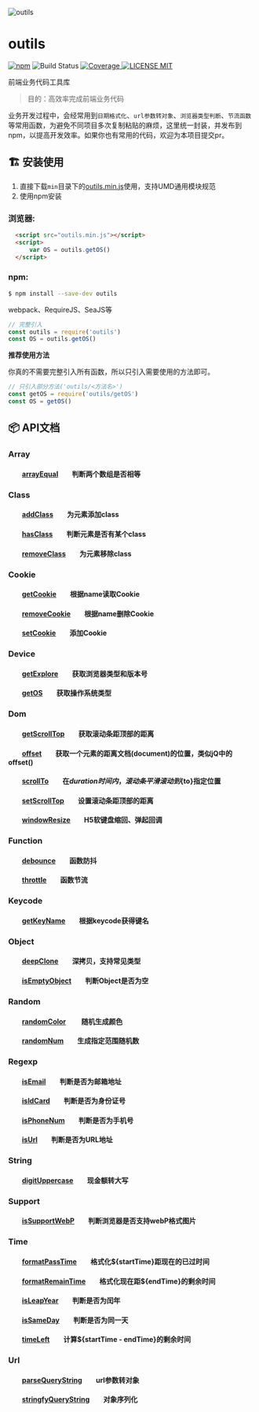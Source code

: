 ![outils](https://cdn.slane.cn//outils-logo-2018-11-09_23-12-54.png)
# outils
[![npm](https://img.shields.io/npm/v/outils.svg)](https://www.npmjs.com/package/outils) 
![Build Status](https://travis-ci.org/proYang/outils.svg?branch=master) 
[![Coverage](https://coveralls.io/repos/github/proYang/outils/badge.svg?branch=master) 
![LICENSE MIT](https://img.shields.io/npm/l/outils.svg)](https://www.npmjs.com/package/outils) 

 
前端业务代码工具库  

> 目的：高效率完成前端业务代码

业务开发过程中，会经常用到`日期格式化`、`url参数转对象`、`浏览器类型判断`、`节流函数`等常用函数，为避免不同项目多次复制粘贴的麻烦，这里统一封装，并发布到npm，以提高开发效率。如果你也有常用的代码，欢迎为本项目提交pr。

## :building_construction:  安装使用

1. 直接下载`min`目录下的[outils.min.js](https://github.com/proYang/outils/blob/master/min/outils.min.js)使用，支持UMD通用模块规范  
2. 使用npm安装

### 浏览器:
``` html
  <script src="outils.min.js"></script>
  <script>
      var OS = outils.getOS()
  </script>
```

### npm:
``` bash
$ npm install --save-dev outils
```

webpack、RequireJS、SeaJS等

``` javascript
// 完整引入
const outils = require('outils')
const OS = outils.getOS()
```

**推荐使用方法**  

你真的不需要完整引入所有函数，所以只引入需要使用的方法即可。
``` javascript
// 只引入部分方法('outils/<方法名>')
const getOS = require('outils/getOS')
const OS = getOS()
```
## :package:  API文档

### Array  
#### &emsp;&emsp;[arrayEqual][arrayEqual]&emsp;&emsp;判断两个数组是否相等 

### Class
#### &emsp;&emsp;[addClass][addClass]&emsp;&emsp;为元素添加class  
#### &emsp;&emsp;[hasClass][hasClass]&emsp;&emsp;判断元素是否有某个class  
#### &emsp;&emsp;[removeClass][removeClass]&emsp;&emsp;为元素移除class  

### Cookie 
#### &emsp;&emsp;[getCookie][getCookie]&emsp;&emsp;根据name读取Cookie  
#### &emsp;&emsp;[removeCookie][removeCookie]&emsp;&emsp;根据name删除Cookie
#### &emsp;&emsp;[setCookie][setCookie]&emsp;&emsp;添加Cookie 

### Device  
#### &emsp;&emsp;[getExplore][getExplore]&emsp;&emsp;获取浏览器类型和版本号  
#### &emsp;&emsp;[getOS][getOS]&emsp;&emsp;获取操作系统类型

### Dom  
#### &emsp;&emsp;[getScrollTop][getScrollTop]&emsp;&emsp;获取滚动条距顶部的距离
#### &emsp;&emsp;[offset][offset]&emsp;&emsp;获取一个元素的距离文档(document)的位置，类似jQ中的offset()
#### &emsp;&emsp;[scrollTo][scrollTo]&emsp;&emsp;在${duration}时间内，滚动条平滑滚动到${to}指定位置
#### &emsp;&emsp;[setScrollTop][setScrollTop]&emsp;&emsp;设置滚动条距顶部的距离
#### &emsp;&emsp;[windowResize][windowResize]&emsp;&emsp;H5软键盘缩回、弹起回调

### Function  
#### &emsp;&emsp;[debounce][debounce]&emsp;&emsp;函数防抖   
#### &emsp;&emsp;[throttle][throttle]&emsp;&emsp;函数节流   

### Keycode  
#### &emsp;&emsp;[getKeyName][getKeyName]&emsp;&emsp;根据keycode获得键名 

### Object  
#### &emsp;&emsp;[deepClone][deepClone]&emsp;&emsp;深拷贝，支持常见类型
#### &emsp;&emsp;[isEmptyObject][isEmptyObject]&emsp;&emsp;判断Object是否为空

### Random  
#### &emsp;&emsp;[randomColor][randomColor] &emsp;&emsp;随机生成颜色
#### &emsp;&emsp;[randomNum][randomNum]&emsp;&emsp;生成指定范围随机数 

### Regexp  
#### &emsp;&emsp;[isEmail][isEmail]&emsp;&emsp;判断是否为邮箱地址 
#### &emsp;&emsp;[isIdCard][isIdCard]&emsp;&emsp;判断是否为身份证号
#### &emsp;&emsp;[isPhoneNum][isPhoneNum]&emsp;&emsp;判断是否为手机号  
#### &emsp;&emsp;[isUrl][isUrl]&emsp;&emsp;判断是否为URL地址

### String  
#### &emsp;&emsp;[digitUppercase][digitUppercase]&emsp;&emsp;现金额转大写

### Support  
#### &emsp;&emsp;[isSupportWebP][isSupportWebP]&emsp;&emsp;判断浏览器是否支持webP格式图片
#### 

### Time  
#### &emsp;&emsp;[formatPassTime][formatPassTime]&emsp;&emsp;格式化${startTime}距现在的已过时间
#### &emsp;&emsp;[formatRemainTime][formatRemainTime]&emsp;&emsp;格式化现在距${endTime}的剩余时间
#### &emsp;&emsp;[isLeapYear][isLeapYear]&emsp;&emsp;判断是否为闰年
#### &emsp;&emsp;[isSameDay][isSameDay]&emsp;&emsp;判断是否为同一天
#### &emsp;&emsp;[timeLeft][timeLeft]&emsp;&emsp;计算${startTime - endTime}的剩余时间

### Url
#### &emsp;&emsp;[parseQueryString][parseQueryString]&emsp;&emsp;url参数转对象
#### &emsp;&emsp;[stringfyQueryString][stringfyQueryString]&emsp;&emsp;对象序列化

[arrayEqual]:https://github.com/proYang/outils/blob/master/src/array/arrayEqual.js

[addClass]:https://github.com/proYang/outils/blob/master/src/class/addClass.js
[hasClass]:https://github.com/proYang/outils/blob/master/src/class/hasClass.js
[removeClass]:https://github.com/proYang/outils/blob/master/src/class/removeClass.js

[getCookie]:https://github.com/proYang/outils/blob/master/src/cookie/getCookie.js
[removeCookie]:https://github.com/proYang/outils/blob/master/src/cookie/removeCookie.js
[setCookie]:https://github.com/proYang/outils/blob/master/src/cookie/setCookie.js

[getExplore]:https://github.com/proYang/outils/blob/master/src/device/getExplore.js
[getOS]:https://github.com/proYang/outils/blob/master/src/device/getOS.js

[getScrollTop]:https://github.com/proYang/outils/blob/master/src/dom/getScrollTop.js
[offset]:https://github.com/proYang/outils/blob/master/src/dom/offset.js
[scrollTo]:https://github.com/proYang/outils/blob/master/src/dom/scrollTo.js
[setScrollTop]:https://github.com/proYang/outils/blob/master/src/dom/setScrollTop.js
[windowResize]:https://github.com/proYang/outils/blob/master/src/dom/windowResize.js

[debounce]:https://github.com/proYang/outils/blob/master/src/function/debounce.js
[throttle]:https://github.com/proYang/outils/blob/master/src/function/throttle.js

[getKeyName]:https://github.com/proYang/outils/blob/master/src/keycode/getKeyName.js

[deepClone]:https://github.com/proYang/outils/blob/master/src/object/deepClone.js
[isEmptyObject]:https://github.com/proYang/outils/blob/master/src/object/isEmptyObject.js

[randomColor]:https://github.com/proYang/outils/blob/master/src/random/randomColor.js
[randomNum]:https://github.com/proYang/outils/blob/master/src/random/randomNum.js

[isEmail]:https://github.com/proYang/outils/blob/master/src/regexp/isEmail.js
[isIdCard]:https://github.com/proYang/outils/blob/master/src/regexp/isIdCard.js
[isPhoneNum]:https://github.com/proYang/outils/blob/master/src/regexp/isPhoneNum.js
[isUrl]:https://github.com/proYang/outils/blob/master/src/regexp/isUrl.js

[digitUppercase]:https://github.com/proYang/outils/blob/master/src/string/digitUppercase.js

[isSupportWebP]:https://github.com/proYang/outils/blob/master/src/support/isSupportWebP.js

[formatPassTime]:https://github.com/proYang/outils/blob/master/src/time/formatPassTime.js
[formatRemainTime]:https://github.com/proYang/outils/blob/master/src/time/formatRemainTime.js
[isLeapYear]:https://github.com/proYang/outils/blob/master/src/time/isLeapYear.js
[isSameDay]:https://github.com/proYang/outils/blob/master/src/time/isSameDay.js
[timeLeft]:https://github.com/proYang/outils/blob/master/src/time/timeLeft.js

[parseQueryString]:https://github.com/proYang/outils/blob/master/src/url/parseQueryString.js
[stringfyQueryString]:https://github.com/proYang/outils/blob/master/src/url/stringfyQueryString.js
